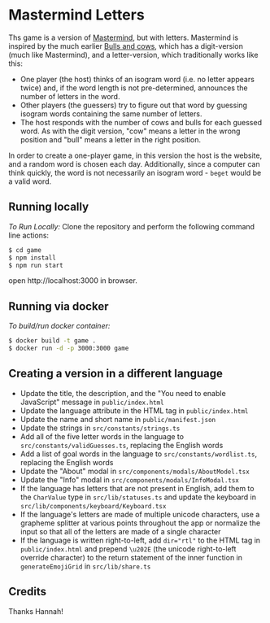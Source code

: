 # Mastermind Letters
Ths game is a version of
[Mastermind](https://en.wikipedia.org/wiki/Mastermind_(board_game)),
but with letters. Mastermind is inspired by the much earlier [Bulls
and cows](https://en.wikipedia.org/wiki/Bulls_and_cows), which has a
digit-version (much like Mastermind), and a letter-version, which
traditionally works like this:

- One player (the host) thinks of an isogram word (i.e. no letter
  appears twice) and, if the word length is not pre-determined,
  announces the number of letters in the word.
- Other players (the guessers) try to figure out that word by guessing
  isogram words containing the same number of letters.
- The host responds with the number of cows and bulls for each guessed
  word. As with the digit version, "cow" means a letter in the wrong
  position and "bull" means a letter in the right position.

In order to create a one-player game, in this version the host is the
website, and a random word is chosen each day. Additionally, since a
computer can think quickly, the word is not necessarily an isogram
word - `beget` would be a valid word.


## Running locally
_To Run Locally:_
Clone the repository and perform the following command line actions:

```bash
$ cd game
$ npm install
$ npm run start
```

open http://localhost:3000 in browser.

## Running via docker

_To build/run docker container:_

```bash
$ docker build -t game .
$ docker run -d -p 3000:3000 game
```


## Creating a version in a different language
- Update the title, the description, and the "You need to enable JavaScript" message in `public/index.html`
- Update the language attribute in the HTML tag in `public/index.html`
- Update the name and short name in `public/manifest.json`
- Update the strings in `src/constants/strings.ts`
- Add all of the five letter words in the language to `src/constants/validGuesses.ts`, replacing the English words
- Add a list of goal words in the language to `src/constants/wordlist.ts`, replacing the English words
- Update the "About" modal in `src/components/modals/AboutModel.tsx`
- Update the "Info" modal in `src/components/modals/InfoModal.tsx`
- If the language has letters that are not present in English, add them to the `CharValue` type in `src/lib/statuses.ts` and update the keyboard in `src/lib/components/keyboard/Keyboard.tsx`
- If the language's letters are made of multiple unicode characters, use a grapheme splitter at various points throughout the app or normalize the input so that all of the letters are made of a single character
- If the language is written right-to-left, add `dir="rtl"` to the HTML tag in `public/index.html` and prepend `\u202E` (the unicode right-to-left override character) to the return statement of the inner function in `generateEmojiGrid` in `src/lib/share.ts`

## Credits
Thanks Hannah!

